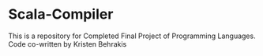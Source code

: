 # Scala-Compiler
This is a repository for Completed Final Project of Programming Languages. Code co-written by Kristen Behrakis
